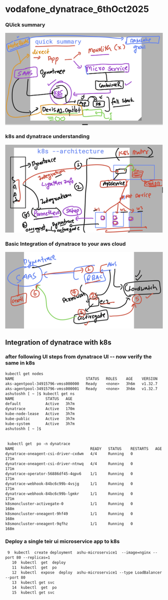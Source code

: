 # vodafone_dynatrace_6thOct2025

### QUick summary 

<img src="rev1.png">

### k8s and dynatrace understanding 

<img src="rev2.png">

### Basic Integration of dynatrace to your aws cloud 

<img src="aws1.png">

## Integration of dynatrace with k8s 

### after following UI steps from dynatrace UI -- now verify the same in k8s

```
kubectl get nodes
NAME                                STATUS   ROLES    AGE    VERSION
aks-agentpool-34915796-vmss000000   Ready    <none>   3h6m   v1.32.7
aks-agentpool-34915796-vmss000001   Ready    <none>   3h6m   v1.32.7
ashutoshh [ ~ ]$ kubectl get ns
NAME              STATUS   AGE
default           Active   3h7m
dynatrace         Active   170m
kube-node-lease   Active   3h7m
kube-public       Active   3h7m
kube-system       Active   3h7m
ashutoshh [ ~ ]$ 


 kubectl get  po -n dynatrace 
NAME                                  READY   STATUS    RESTARTS   AGE
dynatrace-oneagent-csi-driver-cxdwm   4/4     Running   0          171m
dynatrace-oneagent-csi-driver-ntnwq   4/4     Running   0          171m
dynatrace-operator-56886df45-4qpv6    1/1     Running   0          171m
dynatrace-webhook-84bc6c99b-4vsjg     1/1     Running   0          171m
dynatrace-webhook-84bc6c99b-lgmkr     1/1     Running   0          171m
k8smoncluster-activegate-0            1/1     Running   0          168m
k8smoncluster-oneagent-9hf49          1/1     Running   0          168m
k8smoncluster-oneagent-9qfhz          1/1     Running   0          168m

```


### Deploy a single teir ui microservice app to k8s 

```
 9  kubectl  create deployment  ashu-microservice1  --image=nginx --port 80 --replicas=1
   10  kubectl  get  deploy
   11  kubectl  get  po
   12  kubectl  expose  deploy  ashu-microservice1 --type LoadBalancer --port 80 
   13  kubectl get svc
   14  kubectl  get  po
   15  kubectl get svc

```
